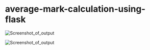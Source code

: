 # average-mark-calculation-using-flask
![Screenshot_of_output]('https://github.com/h-ema-r/average-mark-calculation-using-flask/blob/main/img1.png')


![Screenshot_of_output]('https://github.com/h-ema-r/average-mark-calculation-using-flask/blob/main/img2.png')

